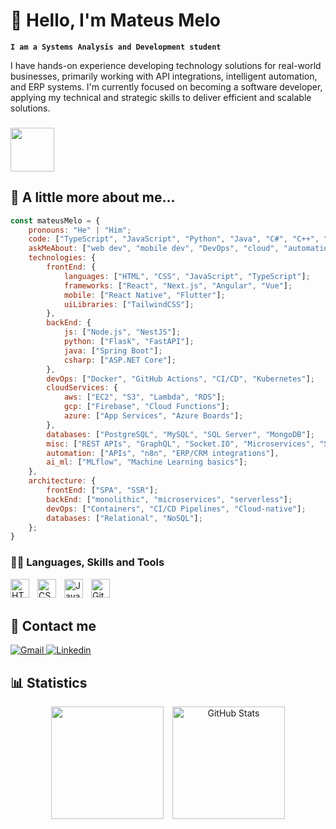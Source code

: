 # 👋 Hello, I'm Mateus Melo

**`I am a Systems Analysis and Development student`**

I have hands-on experience developing technology solutions for real-world businesses, primarily working with API integrations, intelligent automation, and ERP systems. I'm currently focused on becoming a software developer, applying my technical and strategic skills to deliver efficient and scalable solutions.

### <img src="https://media.giphy.com/media/12oufCB0MyZ1Go/giphy.gif" width="70" height="70"> 
## 📑 A little more about me...  

```javascript
const mateusMelo = {
    pronouns: "He" | "Him";
    code: ["TypeScript", "JavaScript", "Python", "Java", "C#", "C++", "Kotlin"];
    askMeAbout: ["web dev", "mobile dev", "DevOps", "cloud", "automations", "tech trends", "system analysis"];
    technologies: {
        frontEnd: {
            languages: ["HTML", "CSS", "JavaScript", "TypeScript"];
            frameworks: ["React", "Next.js", "Angular", "Vue"];
            mobile: ["React Native", "Flutter"];
            uiLibraries: ["TailwindCSS"];
        },
        backEnd: {
            js: ["Node.js", "NestJS"];
            python: ["Flask", "FastAPI"];
            java: ["Spring Boot"];
            csharp: ["ASP.NET Core"];
        },
        devOps: ["Docker", "GitHub Actions", "CI/CD", "Kubernetes"];
        cloudServices: {
            aws: ["EC2", "S3", "Lambda", "RDS"];
            gcp: ["Firebase", "Cloud Functions"];
            azure: ["App Services", "Azure Boards"];
        },
        databases: ["PostgreSQL", "MySQL", "SQL Server", "MongoDB"];
        misc: ["REST APIs", "GraphQL", "Socket.IO", "Microservices", "Service Mesh"];
        automation: ["APIs", "n8n", "ERP/CRM integrations"],
        ai_ml: ["MLflow", "Machine Learning basics"];
    },
    architecture: {
        frontEnd: ["SPA", "SSR"];
        backEnd: ["monolithic", "microservices", "serverless"];
        devOps: ["Containers", "CI/CD Pipelines", "Cloud-native"];
        databases: ["Relational", "NoSQL"];
    };
}
```

### 👨‍💻 Languages, Skills and Tools

<img 
    align="left" 
    alt="HTML"
    title="HTML" 
    width="30px" 
    style="padding-right: 10px;" 
    src="https://cdn.jsdelivr.net/gh/devicons/devicon@latest/icons/html5/html5-original.svg" 
/>
<img 
    align="left" 
    alt="CSS" 
    title="CSS"
    width="30px" 
    style="padding-right: 10px;" 
    src="https://cdn.jsdelivr.net/gh/devicons/devicon@latest/icons/css3/css3-original.svg" 
/>
<img 
    align="left" 
    alt="JavaScript" 
    title="JavaScript"
    width="30px" 
    style="padding-right: 10px;" 
    src="https://cdn.jsdelivr.net/gh/devicons/devicon@latest/icons/javascript/javascript-original.svg" 
/>
<img 
    align="left" 
    alt="Git" 
    title="Git"
    width="30px" 
    style="padding-right: 10px;" 
    src="https://cdn.jsdelivr.net/gh/devicons/devicon@latest/icons/git/git-original.svg" 
/>
<br/>
<br/>

## 📲 Contact me

  <a href = "mailto:mateusmelo.info@gmail.com">
    <img 
    alt="Gmail"
    title="Contate-me por e-mail: mateusmelo.info@gmail.com"
    src="https://img.shields.io/badge/-Gmail-%23333?style=for-the-badge&logo=gmail&logoColor=white" target="_blank"
      />
  </a>
    <a href="https://www.linkedin.com/in/mateus-melo-746818364" target="_blank">
    <img 
      alt="Linkedin"
      title="Veja meu perfil no Linkedin"
      src="https://img.shields.io/badge/-LinkedIn-%230077B5?style=for-the-badge&logo=linkedin&logoColor=white" target="_blank"
      />
  </a> 

## 📊 Statistics
  
<div align="center">
<img 
    height="180" 
    style="padding-right: 10px;" 
    src="https://github-readme-stats.vercel.app/api?username=Mateusmelo-c&show_icons=true&theme=tokyonight&include_all_commits=true&locale=pt-br" 
  />
<img 
      alt="GitHub Stats" 
      height="180" 
      src="https://github-readme-stats.vercel.app/api/top-langs/?username=Mateusmelo-C&theme=tokyonight&layout=compact&custom_title=Tecnologias&langs_count=9" 
  />
</div>
